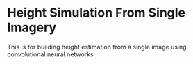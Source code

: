 # Height Simulation From Single Imagery

This is for building height estimation from a single image using convolutional neural networks

